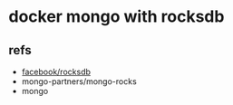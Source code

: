 # docker mongo with rocksdb

## refs

* [facebook/rocksdb](https://github.com/facebook/rocksdb)
* mongo-partners/mongo-rocks
* mongo
